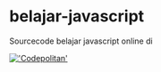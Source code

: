 # belajar-javascript

Sourcecode belajar javascript online di

[!['Codepolitan'](https://dashboard.codepolitan.com/assets/img/codepolitan-logo-white.png "codepolitan")](https://dashboard.codepolitan.com/learn/courses/detail/kelas-javascript)
